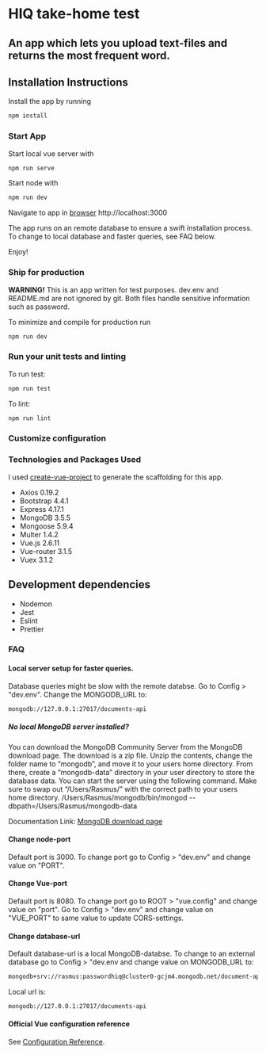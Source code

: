 # HIQ take-home test

## An app which lets you upload text-files and returns the most frequent word.

## Installation Instructions

Install the app by running

```bash
npm install
```

### Start App

Start local vue server with

```bash
npm run serve
```

Start node with

```bash
npm run dev
```

Navigate to app in [browser](http://localhost:3000)
http://localhost:3000

The app runs on an remote database to ensure a swift installation process. To change to local database and faster queries, see FAQ below.

Enjoy!

### Ship for production

**WARNING!**
This is an app written for test purposes. dev.env and README.md are not ignored by git. Both files handle sensitive information such as password.

To minimize and compile for production run

```bash
npm run dev
```

### Run your unit tests and linting

To run test:

```bash
npm run test
```

To lint:

```bash
npm run lint
```

### Customize configuration

### Technologies and Packages Used

I used [create-vue-project](https://cli.vuejs.org/guide/creating-a-project.html)
to generate the scaffolding for this app.

- Axios 0.19.2
- Bootstrap 4.4.1
- Express 4.17.1
- MongoDB 3.5.5
- Mongoose 5.9.4
- Multer 1.4.2
- Vue.js 2.6.11
- Vue-router 3.1.5
- Vuex 3.1.2

## Development dependencies

- Nodemon
- Jest
- Eslint
- Prettier

### FAQ

#### Local server setup for faster queries.

Database queries might be slow with the remote databse.
Go to Config > "dev.env".
Change the MONGODB_URL to:

```bash
mongodb://127.0.0.1:27017/documents-api
```

##### No local MongoDB server installed?

You can download the MongoDB Community Server from the MongoDB download page. The download is a zip file. Unzip the contents, change the folder name to “mongodb”, and move it to your users home directory. From there, create a “mongodb-data” directory in your user directory to store the database data.
You can start the server using the following command. Make sure to swap out “/Users/Rasmus/” with the correct path to your users home directory.
/Users/Rasmus/mongodb/bin/mongod --dbpath=/Users/Rasmus/mongodb-data

Documentation Link: [MongoDB download page](https://www.mongodb.com/download-center/community)

#### Change node-port

Default port is 3000.
To change port go to Config > "dev.env" and change value on "PORT".

#### Change Vue-port

Default port is 8080.
To change port go to ROOT > "vue.config" and change value on "port".
Go to Config > "dev.env" and change value on "VUE_PORT" to same value to update CORS-settings.

#### Change database-url

Default database-url is a local MongoDB-databse.
To change to an external database go to Config > "dev.env and change value on MONGODB_URL to:

```bash
mongodb+srv://rasmus:passwordhiq@cluster0-gcjm4.mongodb.net/document-api?retryWrites=true&w=majority
```

Local url is:

```bash
mongodb://127.0.0.1:27017/documents-api
```

#### Official Vue configuration reference

See [Configuration Reference](https://cli.vuejs.org/config/).

```

```

